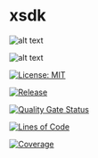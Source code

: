 # xsdk

![alt text](https://sast-api.x-breitschaft.de/api/v1/badge/vulns/project/5d133e17-5cf2-497a-ae15-c609d0e2f7fc?apiKey=odt_gEvguO2BrVgTgBovZRoRG3bCFPkk34qi)

![alt text](https://sast-api.x-breitschaft.de/api/v1/badge/violations/project/5d133e17-5cf2-497a-ae15-c609d0e2f7fc?apiKey=odt_gEvguO2BrVgTgBovZRoRG3bCFPkk34qi)


[![License: MIT](https://img.shields.io/badge/License-MIT-blue.png)](https://opensource.org/licenses/MIT)

[![Release](https://raster.shields.io/badge/dynamic/json.png?label=release&url=https://gitea.com/api/v1/repos/gitea/tea/releases&query=$[0].tag_name)](https://gitea.com/gitea/tea/releases)

[![Quality Gate Status](https://sonar.x-breitschaft.de/api/project_badges/measure?project=global%3Axsdk&metric=alert_status&token=sqb_23f0b0f03d9be83b2f8dab33816357ab5ebb5e34)](https://sonar.x-breitschaft.de/dashboard?id=global%3Axsdk)

[![Lines of Code](https://sonar.x-breitschaft.de/api/project_badges/measure?project=global%3Axsdk&metric=ncloc&token=sqb_23f0b0f03d9be83b2f8dab33816357ab5ebb5e34)](https://sonar.x-breitschaft.de/dashboard?id=global%3Axsdk)

[![Coverage](https://sonar.x-breitschaft.de/api/project_badges/measure?project=global%3Axsdk&metric=coverage&token=sqb_23f0b0f03d9be83b2f8dab33816357ab5ebb5e34)](https://sonar.x-breitschaft.de/dashboard?id=global%3Axsdk)

